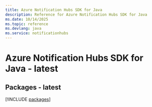 ```yaml
---
title: Azure Notification Hubs SDK for Java
description: Reference for Azure Notification Hubs SDK for Java
ms.date: 10/14/2025
ms.topic: reference
ms.devlang: java
ms.service: notificationhubs
---
```

# Azure Notification Hubs SDK for Java - latest
## Packages - latest
[!INCLUDE [packages](notification-hubs-index.md)]